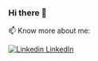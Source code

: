 ### Hi there 👋


📫 Know more about me:

[![Linkedin](https://i.stack.imgur.com/gVE0j.png) LinkedIn](https://www.linkedin.com/](https://www.linkedin.com/in/stephenlhc/))


<!--
**StephenLHChan/StephenLHChan** is a ✨ _special_ ✨ repository because its `README.md` (this file) appears on your GitHub profile.

Here are some ideas to get you started:

- 🔭 I’m currently working on ...
- 🌱 I’m currently learning ...
- 👯 I’m looking to collaborate on ...
- 🤔 I’m looking for help with ...
- 💬 Ask me about ...
- 📫 How to reach me: ...
- 😄 Pronouns: ...
- ⚡ Fun fact: ...
-->
